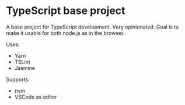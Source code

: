 # TypeScript base project

A base project for TypeScript development. Very opinionated.
Goal is to make it usable for both node.js as in the browser.

Uses:
* Yarn
* TSLint
* Jasmine

Supports:
* nvm
* VSCode as editor